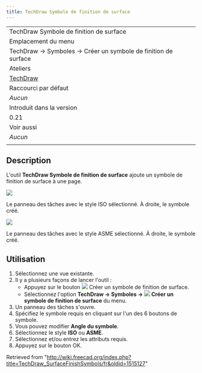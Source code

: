 ```yaml
---
title: TechDraw Symbole de finition de surface
---
```

|  |
| --- |
| TechDraw Symbole de finition de surface |
| Emplacement du menu |
| TechDraw → Symboles → Créer un symbole de finition de surface |
| Ateliers |
| [TechDraw](/TechDraw_Workbench/fr "TechDraw Workbench/fr") |
| Raccourci par défaut |
| *Aucun* |
| Introduit dans la version |
| 0.21 |
| Voir aussi |
| *Aucun* |
|  |

## Description

L'outil **TechDraw Symbole de finition de surface** ajoute un symbole de finition de surface à une page.

![](/images/TechDraw_SurfaceFinishSymbolExample1.png)

Le panneau des tâches avec le style ISO sélectionné. À droite, le symbole créé.

![](/images/TechDraw_SurfaceFinishSymbolExample2.png)

Le panneau des tâches avec le style ASME sélectionné. À droite, le symbole créé.

## Utilisation

1. Sélectionnez une vue existante.
2. Il y a plusieurs façons de lancer l'outil :
   * Appuyez sur le bouton ![](/images/TechDraw_SurfaceFinishSymbols.svg) Créer un symbole de finition de surface.
   * Sélectionnez l'option **TechDraw → Symboles → ![](/images/TechDraw_SurfaceFinishSymbols.svg) Créer un symbole de finition de surface** du menu.
3. Un panneau des tâches s'ouvre.
4. Spécifiez le symbole requis en cliquant sur l'un des 6 boutons de symbole.
5. Vous pouvez modifier **Angle du symbole**.
6. Sélectionnez le style **ISO** ou **ASME**.
7. Sélectionnez et/ou entrez les attributs requis.
8. Appuyez sur le bouton OK.

Retrieved from "<http://wiki.freecad.org/index.php?title=TechDraw_SurfaceFinishSymbols/fr&oldid=1515127>"
